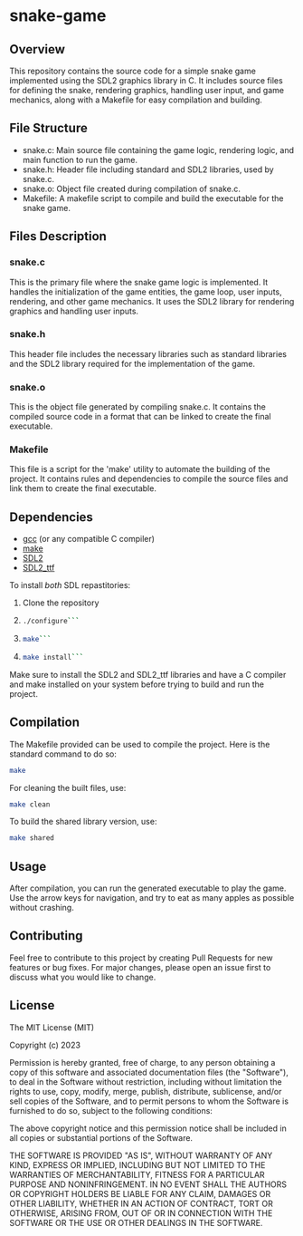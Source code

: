 # snake-game

## Overview

This repository contains the source code for a simple snake game implemented using the SDL2 graphics library in C. It includes source files for defining the snake, rendering graphics, handling user input, and game mechanics, along with a Makefile for easy compilation and building.

## File Structure
- snake.c: Main source file containing the game logic, rendering logic, and main function to run the game.
- snake.h: Header file including standard and SDL2 libraries, used by snake.c.
- snake.o: Object file created during compilation of snake.c.
- Makefile: A makefile script to compile and build the executable for the snake game.

## Files Description
### snake.c
This is the primary file where the snake game logic is implemented. It handles the initialization of the game entities, the game loop, user inputs, rendering, and other game mechanics. It uses the SDL2 library for rendering graphics and handling user inputs.

### snake.h

This header file includes the necessary libraries such as standard libraries and the SDL2 library required for the implementation of the game.

### snake.o

This is the object file generated by compiling snake.c. It contains the compiled source code in a format that can be linked to create the final executable.

### Makefile

This file is a script for the 'make' utility to automate the building of the project. It contains rules and dependencies to compile the source files and link them to create the final executable.

## Dependencies

- [gcc](https://gcc.gnu.org/) (or any compatible C compiler)
- [make](https://www.gnu.org/software/make/)
- [SDL2](https://github.com/libsdl-org/SDL/tree/SDL2)
- [SDL2_ttf](https://github.com/libsdl-org/SDL_ttf/tree/SDL2)

To install *both* SDL repastitories:
1. Clone the repository
2. ``` sh
   ./configure```
3. ``` sh
   make```
4. ``` sh
   make install```

Make sure to install the SDL2 and SDL2_ttf libraries and have a C compiler and make installed on your system before trying to build and run the project.

## Compilation

The Makefile provided can be used to compile the project. Here is the standard command to do so:

``` sh
make
```

For cleaning the built files, use:

``` sh
make clean
```

To build the shared library version, use:

``` sh
make shared
```

## Usage

After compilation, you can run the generated executable to play the game. Use the arrow keys for navigation, and try to eat as many apples as possible without crashing.

## Contributing

Feel free to contribute to this project by creating Pull Requests for new features or bug fixes. For major changes, please open an issue first to discuss what you would like to change.

## License

The MIT License (MIT)

Copyright (c) 2023 

Permission is hereby granted, free of charge, to any person obtaining
a copy of this software and associated documentation files (the
"Software"), to deal in the Software without restriction, including
without limitation the rights to use, copy, modify, merge, publish,
distribute, sublicense, and/or sell copies of the Software, and to
permit persons to whom the Software is furnished to do so, subject to
the following conditions:

The above copyright notice and this permission notice shall be
included in all copies or substantial portions of the Software.

THE SOFTWARE IS PROVIDED "AS IS", WITHOUT WARRANTY OF ANY KIND,
EXPRESS OR IMPLIED, INCLUDING BUT NOT LIMITED TO THE WARRANTIES OF
MERCHANTABILITY, FITNESS FOR A PARTICULAR PURPOSE AND NONINFRINGEMENT.
IN NO EVENT SHALL THE AUTHORS OR COPYRIGHT HOLDERS BE LIABLE FOR ANY
CLAIM, DAMAGES OR OTHER LIABILITY, WHETHER IN AN ACTION OF CONTRACT,
TORT OR OTHERWISE, ARISING FROM, OUT OF OR IN CONNECTION WITH THE
SOFTWARE OR THE USE OR OTHER DEALINGS IN THE SOFTWARE.
